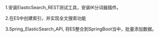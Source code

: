 1.安装ElasticSearch_REST测试工具，安装IK分词器插件。

2.在ES中创建索引，并实现全文搜索功能

3.Spring_ElasticSearch_API, 将ES整合到SpringBoot当中，批量添加数据。